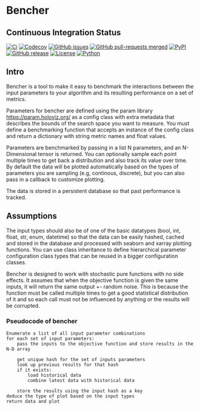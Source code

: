 # Bencher
 
## Continuous Integration Status

[![Ci](https://github.com/dyson-ai/bencher/actions/workflows/ci.yml/badge.svg?branch=main)](https://github.com/dyson-ai/bencher/actions/workflows/ci.yml?query=branch%3Amain)
[![Codecov](https://codecov.io/gh/dyson-ai/bencher/branch/main/graph/badge.svg?token=Y212GW1PG6)](https://codecov.io/gh/dyson-ai/bencher)
[![GitHub issues](https://img.shields.io/github/issues/dyson-ai/bencher.svg)](https://GitHub.com/dyson-ai/bencher/issues/)
[![GitHub pull-requests merged](https://badgen.net/github/merged-prs/dyson-ai/bencher)](https://github.com/dyson-ai/bencher/pulls?q=is%3Amerged)
[![PyPI](https://img.shields.io/pypi/v/holobench)](https://pypi.org/project/holobench/)
[![GitHub release](https://img.shields.io/github/release/dyson-ai/bencher.svg)](https://GitHub.com/dyson-ai/bencher/releases/)
[![License](https://img.shields.io/pypi/l/bencher)](https://opensource.org/license/mit/)
[![Python](https://img.shields.io/badge/python-3.10%20%7C%203.11-blue)](https://www.python.org/downloads/release/python-310/)


## Intro

Bencher is a tool to make it easy to benchmark the interactions between the input parameters to your algorithm and its resulting performance on a set of metrics.

Parameters for bencher are defined using the param library https://param.holoviz.org/ as a config class with extra metadata that describes the bounds of the search space you want to measure.  You must define a benchmarking function that accepts an instance of the config class and return a dictionary with string metric names and float values.

Parameters are benchmarked by passing in a list N parameters, and an N-Dimensional tensor is returned.   You can optionally sample each point multiple times to get back a distribution and also track its value over time.  By default the data will be plotted automatically based on the types of parameters you are sampling (e.g, continous, discrete), but you can also pass in a callback to customize plotting.

The data is stored in a persistent database so that past performance is tracked.

## Assumptions

The input types should also be of one of the basic datatypes (bool, int, float, str, enum, datetime) so that the data can be easily hashed, cached and stored in the database and processed with seaborn and xarray plotting functions. You can use class inheritance to define hierarchical parameter configuration class types that can be reused in a bigger configuration classes.

Bencher is designed to work with stochastic pure functions with no side effects.  It assumes that when the objective function is given the same inputs, it will return the same output +- random noise.  This is because the function must be called multiple times to get a good statistical distribution of it and so each call must not be influenced by anything or the results will be corrupted.

### Pseudocode of bencher
    Enumerate a list of all input parameter combinations
    for each set of input parameters:
        pass the inputs to the objective function and store results in the N-D array

        get unique hash for the set of inputs parameters
        look up previous results for that hash
        if it exists:
            load historical data
            combine latest data with historical data
        
        store the results using the input hash as a key
    deduce the type of plot based on the input types
    return data and plot
